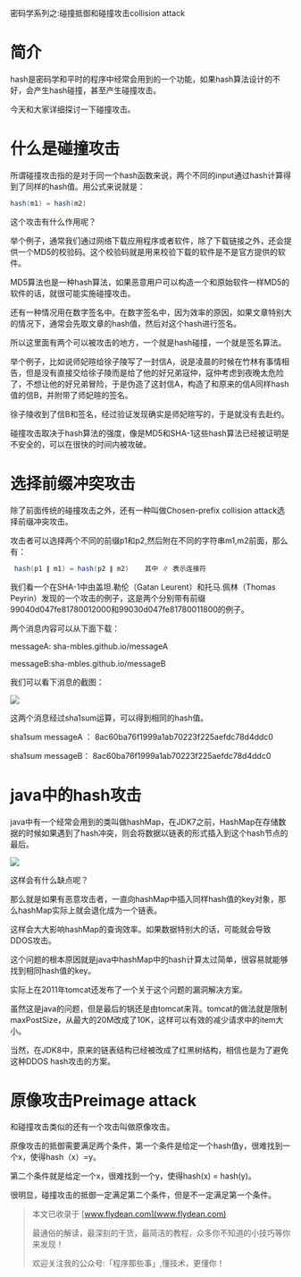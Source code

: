 密码学系列之:碰撞抵御和碰撞攻击collision attack

# 简介

hash是密码学和平时的程序中经常会用到的一个功能，如果hash算法设计的不好，会产生hash碰撞，甚至产生碰撞攻击。

今天和大家详细探讨一下碰撞攻击。

# 什么是碰撞攻击

所谓碰撞攻击指的是对于同一个hash函数来说，两个不同的input通过hash计算得到了同样的hash值。用公式来说就是：

~~~java
hash(m1) = hash(m2)
~~~

这个攻击有什么作用呢？

举个例子，通常我们通过网络下载应用程序或者软件，除了下载链接之外，还会提供一个MD5的校验码。这个校验码就是用来校验下载的软件是不是官方提供的软件。

MD5算法也是一种hash算法，如果恶意用户可以构造一个和原始软件一样MD5的软件的话，就很可能实施碰撞攻击。

还有一种情况用在数字签名中。在数字签名中，因为效率的原因，如果文章特别大的情况下，通常会先取文章的hash值，然后对这个hash进行签名。

所以这里面有两个可以被攻击的地方，一个就是hash碰撞，一个就是签名算法。

举个例子，比如说师妃暄给徐子陵写了一封信A，说是凌晨的时候在竹林有事情相告，但是没有直接交给徐子陵而是给了他的好兄弟寇仲，寇仲考虑到夜晚太危险了，不想让他的好兄弟冒险，于是伪造了这封信A，构造了和原来的信A同样hash值的信B，并附带了师妃暄的签名。

徐子陵收到了信B和签名，经过验证发现确实是师妃暄写的，于是就没有去赴约。

碰撞攻击取决于hash算法的强度，像是MD5和SHA-1这些hash算法已经被证明是不安全的，可以在很快的时间内被攻破。

# 选择前缀冲突攻击

除了前面传统的碰撞攻击之外，还有一种叫做Chosen-prefix collision attack选择前缀冲突攻击。

攻击者可以选择两个不同的前缀p1和p2,然后附在不同的字符串m1,m2前面，那么有：

~~~java
 hash(p1 ∥ m1) = hash(p2 ∥ m2)    其中 ∥ 表示连接符
~~~

我们看一个在SHA-1中由盖坦.勒伦（Gatan Leurent）和托马.佩林（Thomas Peyrin）发现的一个攻击的例子，这是两个分别带有前缀99040d047fe81780012000和99030d047fe81780011800的例子。

两个消息内容可以从下面下载：

messageA: sha-mbles.github.io/messageA

messageB:sha-mbles.github.io/messageB

我们可以看下消息的截图：

![](https://img-blog.csdnimg.cn/20201119001018618.png?x-oss-process=image/watermark,type_ZmFuZ3poZW5naGVpdGk,shadow_0,text_aHR0cDovL3d3dy5mbHlkZWFuLmNvbQ==,size_25,color_8F8F8F,t_70)

这两个消息经过sha1sum运算，可以得到相同的hash值。

sha1sum messageA ： 8ac60ba76f1999a1ab70223f225aefdc78d4ddc0

sha1sum messageB： 8ac60ba76f1999a1ab70223f225aefdc78d4ddc0

# java中的hash攻击

java中有一个经常会用到的类叫做hashMap，在JDK7之前，HashMap在存储数据的时候如果遇到了hash冲突，则会将数据以链表的形式插入到这个hash节点的最后。

![](https://images2017.cnblogs.com/blog/926638/201708/926638-20170809132741792-1171090777.png)

这样会有什么缺点呢？

那么就是如果有恶意攻击者，一直向hashMap中插入同样hash值的key对象，那么hashMap实际上就会退化成为一个链表。

这样会大大影响hashMap的查询效率。如果数据特别大的话，可能就会导致DDOS攻击。

这个问题的根本原因就是java中hashMap中的hash计算太过简单，很容易就能够找到相同hash值的key。

实际上在2011年tomcat还发布了一个关于这个问题的漏洞解决方案。

虽然这是java的问题，但是最后的锅还是由tomcat来背。tomcat的做法就是限制maxPostSize，从最大的20M改成了10K，这样可以有效的减少请求中的item大小。

当然，在JDK8中，原来的链表结构已经被改成了红黑树结构，相信也是为了避免这种DDOS hash攻击的方案。

# 原像攻击Preimage attack

和碰撞攻击类似的还有一个攻击叫做原像攻击。

原像攻击的抵御需要满足两个条件，第一个条件是给定一个hash值y，很难找到一个x，使得hash（x）=y。

第二个条件就是给定一个x，很难找到一个y，使得hash(x) = hash(y)。

很明显，碰撞攻击的抵御一定满足第二个条件，但是不一定满足第一个条件。

> 本文已收录于 [www.flydean.com](www.flydean.com)
>
> 最通俗的解读，最深刻的干货，最简洁的教程，众多你不知道的小技巧等你来发现！
> 
> 欢迎关注我的公众号:「程序那些事」,懂技术，更懂你！










